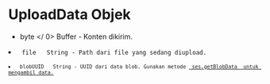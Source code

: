 # UploadData Objek

*  byte </ 0>  Buffer - Konten dikirim.</li>
<li><code> file </ 0>  String - Path dari file yang sedang diupload.</li>
<li><code> blobUUID </ 0>  String - UUID dari data blob. Gunakan metode <a href="../session.md#sesgetblobdataidentifier-callback"> ses.getBlobData </ 1> untuk mengambil data.</li>
</ul>